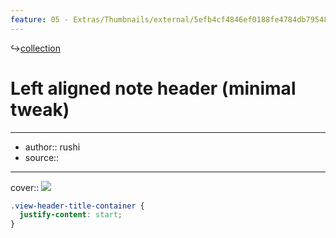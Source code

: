 ```yaml
---
feature: 05 - Extras/Thumbnails/external/5efb4cf4846ef0188fe4784db7954801.png
---
```

↪[collection](collection.md)

# Left aligned note header (minimal tweak)

---

- author:: rushi
- source::

---

cover:: ![](https://i.imgur.com/pyjIskI.png)

```css
.view-header-title-container {
  justify-content: start;
}
```
